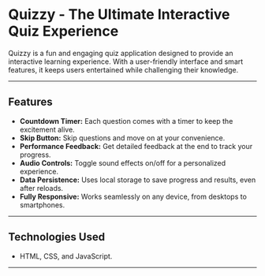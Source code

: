 # **Quizzy - The Ultimate Interactive Quiz Experience**

Quizzy is a fun and engaging quiz application designed to provide an interactive learning experience. With a user-friendly interface and smart features, it keeps users entertained while challenging their knowledge.

---

## **Features**

- **Countdown Timer:** Each question comes with a timer to keep the excitement alive.  
- **Skip Button:** Skip questions and move on at your convenience.  
- **Performance Feedback:** Get detailed feedback at the end to track your progress.  
- **Audio Controls:** Toggle sound effects on/off for a personalized experience.  
- **Data Persistence:** Uses local storage to save progress and results, even after reloads.  
- **Fully Responsive:** Works seamlessly on any device, from desktops to smartphones.  

---

## **Technologies Used**

- HTML, CSS, and JavaScript.   

---
